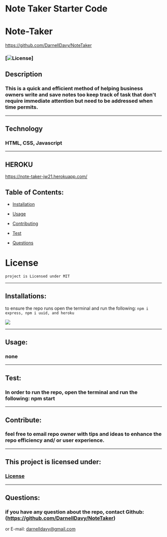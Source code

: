 # Note Taker Starter Code

# Note-Taker

https://github.com/DarnellDavy/NoteTaker


### [![License](https://img.shields.io/badge/License-MIT-blue.svg)] 


## Description
### This is a quick and efficient method of helping business owners write and save notes too keep track of task that don't require immediate attention but need to be addressed when time permits. 
--------------------

## Technology
### HTML, CSS, Javascript
--------------------

## HEROKU
https://note-taker-jw21.herokuapp.com/

## Table of Contents:


* [Installation](#installation)

* [Usage](#usage)

* [Contributing](#Contribute)

* [Test](#test)

* [Questions](#questions)

# License
    project is Licensed under MIT
--------------------


## Installations:
to ensure the repo runs open the terminal and run the following: 
```npm i express, npm i uuid, and heroku```

![](images/noteTaker.jpg)

--------------------

## Usage:
### none 
--------------------

## Test:
### In order to run the repo, open the terminal and run the following: npm start
--------------------

## Contribute:
### feel free to email repo owner with tips and ideas to enhance the repo efficiency and/ or user experience.
--------------------


## This project is licensed under: 
###  [License](#license)
--------------------


## Questions: 
### if you have any question about the repo, contact Github: (https://github.com/DarnellDavy/NoteTaker)
or E-mail: darnelldavy@gmail.com

